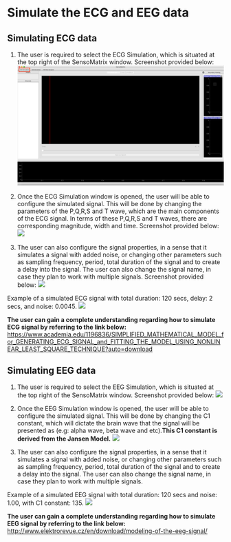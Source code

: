 # Simulate the ECG and EEG data


## Simulating ECG data

1. The user is required to select the ECG Simulation, which is situated at the top right of the SensoMatrix window. Screenshot provided below:
 ![](images/Screen%20Shot%202019-03-28%20at%203.38.17%20PM.png)
2. Once the ECG Simulation window is opened, the user will be able to configure the simulated signal. This will be done by changing the parameters of the P,Q,R,S and T wave, which are the main components of the ECG signal. In terms of these P,Q,R,S and T waves, there are corresponding magnitude, width and time. Screenshot provided below:
 ![](Screen%20Shot%202019-03-28%20at%203.40.29%20PM.png)

3. The user can also configure the signal properties, in a sense that it simulates a signal with added noise, or changing other parameters such as sampling frequency, period, total duration of the signal and to create a delay into the signal. The user can also change the signal name, in case they plan to work with multiple signals. Screenshot provided below:
 ![](Screen%20Shot%202019-03-28%20at%203.41.02%20PM.png)
 
 Example of a simulated ECG signal with total duration: 120 secs, delay: 2 secs, and noise: 0.0045.
 ![](Screen%20Shot%202019-03-28%20at%203.45.13%20PM.png)
 
 **The user can gain a complete understanding regarding how to simulate ECG signal by referring to the link below:**
 https://www.academia.edu/1196836/SIMPLIFIED_MATHEMATICAL_MODEL_for_GENERATING_ECG_SIGNAL_and_FITTING_THE_MODEL_USING_NONLINEAR_LEAST_SQUARE_TECHNIQUE?auto=download



## Simulating EEG data

1. The user is required to select the EEG Simulation, which is situated at the top right of the SensoMatrix window. Screenshot provided below:
 ![](Screen%20Shot%202019-03-30%20at%203.27.42%20PM.png)
 
2. Once the EEG Simulation window is opened, the user will be able to configure the simulated signal. This will be done by changing the C1 constant, which will dictate the brain wave that the signal will be presented as (e.g: alpha wave, beta wave and etc).**This C1 constant is derived from the Jansen Model.**
 ![](Screen%20Shot%202019-03-30%20at%203.35.34%20PM.png)

3. The user can also configure the signal properties, in a sense that it simulates a signal with added noise, or changing other parameters such as sampling frequency, period, total duration of the signal and to create a delay into the signal. The user can also change the signal name, in case they plan to work with multiple signals.

Example of a simulated EEG signal with total duration: 120 secs and noise: 1.00, with C1 constant: 135.
![](Screen%20Shot%202019-03-30%20at%203.36.35%20PM.png)

**The user can gain a complete understanding regarding how to simulate EEG signal by referring to the link below:**
http://www.elektrorevue.cz/en/download/modeling-of-the-eeg-signal/

